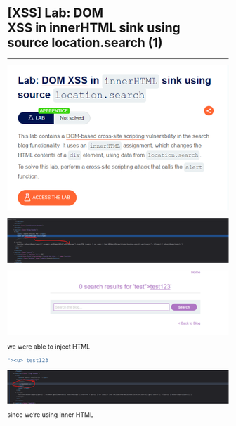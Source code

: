 # [XSS] Lab: DOM XSS in innerHTML sink using source location.search (1)

---

![Untitled](%5BXSS%5D%20Lab%20DOM%20XSS%20in%20innerHTML%20sink%20using%20source%20l%205b3624adeb6e404ab825c3579babce30/Untitled.png)

![Untitled](%5BXSS%5D%20Lab%20DOM%20XSS%20in%20innerHTML%20sink%20using%20source%20l%205b3624adeb6e404ab825c3579babce30/Untitled%201.png)

![Untitled](%5BXSS%5D%20Lab%20DOM%20XSS%20in%20innerHTML%20sink%20using%20source%20l%205b3624adeb6e404ab825c3579babce30/Untitled%202.png)

we were able to inject HTML

 

```jsx
"><u> test123 
```

![Untitled](%5BXSS%5D%20Lab%20DOM%20XSS%20in%20innerHTML%20sink%20using%20source%20l%205b3624adeb6e404ab825c3579babce30/Untitled%203.png)

since we’re using inner HTML <script> tag will not work so we need to try a different event handler. 

![Untitled](%5BXSS%5D%20Lab%20DOM%20XSS%20in%20innerHTML%20sink%20using%20source%20l%205b3624adeb6e404ab825c3579babce30/Untitled%204.png)

but no alert occurred 

![Untitled](%5BXSS%5D%20Lab%20DOM%20XSS%20in%20innerHTML%20sink%20using%20source%20l%205b3624adeb6e404ab825c3579babce30/Untitled%205.png)

![Untitled](%5BXSS%5D%20Lab%20DOM%20XSS%20in%20innerHTML%20sink%20using%20source%20l%205b3624adeb6e404ab825c3579babce30/Untitled%206.png)

![Untitled](%5BXSS%5D%20Lab%20DOM%20XSS%20in%20innerHTML%20sink%20using%20source%20l%205b3624adeb6e404ab825c3579babce30/Untitled%207.png)
